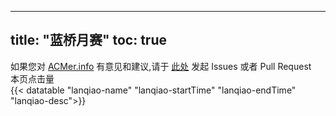 
---
title: "蓝桥月赛"
toc: true
---

如果您对 [ACMer.info](https://acmer.info/) 有意见和建议,请于 [此处](https://github.com/acmerindex/acmer-info) 发起 Issues 或者 Pull Request
<br/>
<span>本页点击量<span id="busuanzi_value_page_pv"></span>
<br/>
{{< datatable "lanqiao-name" "lanqiao-startTime" "lanqiao-endTime" "lanqiao-desc">}}
